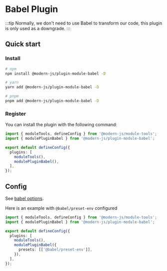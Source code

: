 # Babel Plugin

:::tip
Normally, we don't need to use Babel to transform our code, this plugin is only used as a downgrade.
:::

## Quick start

### Install

```bash
# npm
npm install @modern-js/plugin-module-babel -D

# yarn
yarn add @modern-js/plugin-module-babel -D

# pnpm
pnpm add @modern-js/plugin-module-babel -D
```

### Register

You can install the plugin with the following command:

```ts
import { moduleTools, defineConfig } from '@modern-js/module-tools';
import { modulePluginBabel } from '@modern-js/plugin-module-babel';

export default defineConfig({
  plugins: [
    moduleTools(),
    modulePluginBabel(),
  ],
});
```

## Config

See [babel options](https://babeljs.io/docs/options).

Here is an example with `@babel/preset-env` configured

```ts
import { moduleTools, defineConfig } from '@modern-js/module-tools';
import { modulePluginBabel } from '@modern-js/plugin-module-babel';

export default defineConfig({
  plugins: [
    moduleTools(),
    modulePluginBabel({
      presets: [['@babel/preset-env']],
    }),
  ],
});
```
